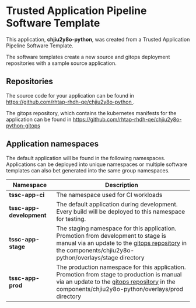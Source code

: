 # Trusted Application Pipeline Software Template

This application, **chjiu2y8o-python**, was created from a Trusted Application Pipeline Software Template.

The software templates create a new source and gitops deployment repositories with a sample source application. 

## Repositories

The source code for your application can be found in [https://github.com/rhtap-rhdh-qe/chjiu2y8o-python ](https://github.com/rhtap-rhdh-qe/chjiu2y8o-python ).
 
The gitops repository, which contains the kubernetes manifests for the application can be found in 
[https://github.com/rhtap-rhdh-qe/chjiu2y8o-python-gitops ](https://github.com/rhtap-rhdh-qe/chjiu2y8o-python-gitops ) 

## Application namespaces 

The default application will be found in the following namespaces. Applications can be deployed into unique namespaces or multiple software templates can also bet generated into the same group namespaces.  

|  Namespace   |  Description   |  
| -------- | -------- |
| **tssc-app-ci** | The namespace used for CI workloads |
| **tssc-app-development** | The default application during development. Every build will be deployed to this namespace for testing. |
| **tssc-app-stage** | The staging namespace for this application. Promotion from development to stage is manual via an update to the [gitops repository](https://github.com/rhtap-rhdh-qe/chjiu2y8o-python-gitops ) in the components/chjiu2y8o-python/overlays/stage directory |
| **tssc-app-prod** | The production namespace for this application. Promotion from stage to production is manual via an update to the [gitops repository](https://github.com/rhtap-rhdh-qe/chjiu2y8o-python-gitops ) in the components/chjiu2y8o-python/overlays/prod directory |